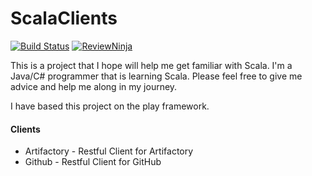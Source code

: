 # ScalaClients

[![Build Status](https://travis-ci.org/ArdusJax/ScalaClients.svg?branch=develop)](https://travis-ci.org/ArdusJax/ScalaClients)
[![ReviewNinja](https://app.review.ninja/48216347/badge)](https://app.review.ninja/ArdusJax/ScalaClients)

This is a project that I hope will help me get familiar with Scala. I'm a Java/C# programmer that is learning Scala. 
Please feel free to give me advice and help me along in my journey.

I have based this project on the play framework.

#### Clients
* Artifactory - Restful Client for Artifactory 
* Github - Restful Client for GitHub
